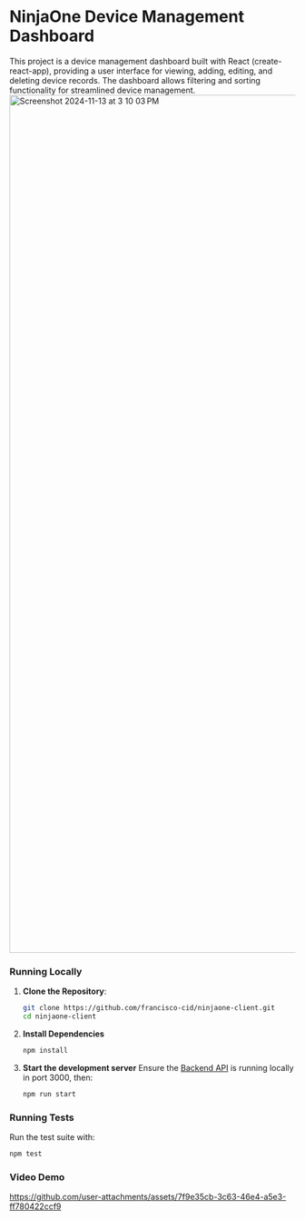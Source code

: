 # NinjaOne Device Management Dashboard

This project is a device management dashboard built with React (create-react-app), providing a user interface for viewing, adding, editing, and deleting device records. The dashboard allows filtering and sorting functionality for streamlined device management.
<img width="1511" alt="Screenshot 2024-11-13 at 3 10 03 PM" src="https://github.com/user-attachments/assets/927c887b-385f-4570-a7ce-90cd0b9dcdb9">

### Running Locally

1. **Clone the Repository**:
   ```bash
   git clone https://github.com/francisco-cid/ninjaone-client.git
   cd ninjaone-client 
   ```

2. **Install Dependencies**
   ```bash
   npm install
   ```

4. **Start the development server**
Ensure the [Backend API](https://github.com/NinjaMSP/devicesTask_serverApp) is running locally in port 3000, then:
   ```bash
   npm run start
   ```

### Running Tests
Run the test suite with:
```bash
npm test
```

### Video Demo
https://github.com/user-attachments/assets/7f9e35cb-3c63-46e4-a5e3-ff780422ccf9


